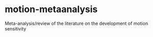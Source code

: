 # motion-metaanalysis
Meta-analysis/review of the literature on the development of motion sensitivity
